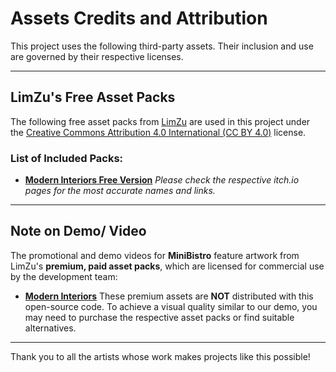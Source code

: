 # Assets Credits and Attribution

This project uses the following third-party assets. Their inclusion and use are governed by their respective licenses.

---

## LimZu's Free Asset Packs

The following free asset packs from [LimZu](https://limezu.itch.io/) are used in this project under the [Creative Commons Attribution 4.0 International (CC BY 4.0)](https://creativecommons.org/licenses/by/4.0/) license.

### **List of Included Packs:**
- **[Modern Interiors Free Version](https://limezu.itch.io/moderninteriors/devlog/244045/free-version-overview-18042021-update)** 
*Please check the respective itch.io pages for the most accurate names and links.*

---

## **Note on Demo/ Video**
The promotional and demo videos for **MiniBistro** feature artwork from LimZu's **premium, paid asset packs**, which are licensed for commercial use by the development team:
- **[Modern Interiors](https://limezu.itch.io/moderninteriors)**
These premium assets are **NOT** distributed with this open-source code. To achieve a visual quality similar to our demo, you may need to purchase the respective asset packs or find suitable alternatives.

---

Thank you to all the artists whose work makes projects like this possible!